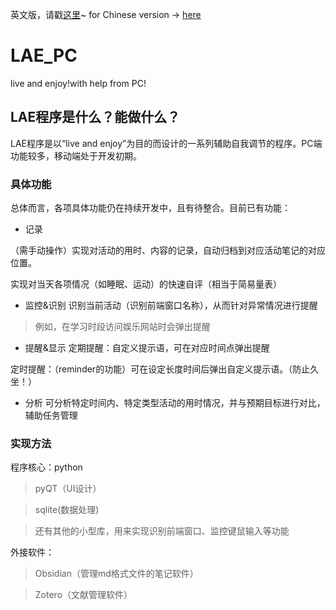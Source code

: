 英文版，请戳[这里](README.md)~
for Chinese version → [here](README_ZH.md)

# LAE_PC
 live and enjoy!with help from PC!



## LAE程序是什么？能做什么？

LAE程序是以“live and enjoy”为目的而设计的一系列辅助自我调节的程序。PC端功能较多，移动端处于开发初期。

### 具体功能

总体而言，各项具体功能仍在持续开发中，且有待整合。目前已有功能：


-  记录

（需手动操作）实现对活动的用时、内容的记录，自动归档到对应活动笔记的对应位置。

实现对当天各项情况（如睡眠、运动）的快速自评（相当于简易量表）

- 监控&识别
识别当前活动（识别前端窗口名称），从而针对异常情况进行提醒
>例如，在学习时段访问娱乐网站时会弹出提醒


- 提醒&显示
定期提醒：自定义提示语，可在对应时间点弹出提醒

定时提醒：（reminder的功能）可在设定长度时间后弹出自定义提示语。（防止久坐！）

- 分析
可分析特定时间内、特定类型活动的用时情况，并与预期目标进行对比，辅助任务管理



### 实现方法

程序核心：python
>pyQT（UI设计）

>sqlite(数据处理)

>还有其他的小型库，用来实现识别前端窗口、监控键鼠输入等功能

外接软件：
>Obsidian（管理md格式文件的笔记软件）

>Zotero（文献管理软件）




